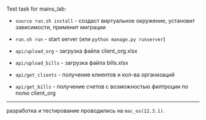 
Test task for mains_lab: 
* `source run.sh install` - создаст виртуальное окружение, установит зависимости, применит миграции
* `run.sh run` - start server (или `python manage.py runserver`)



* `api/upload_org` - загрузка файла client_org.xlsx
* `api/upload_bills` - загрузка файла bills.xlsx
* `api/get_clients` - получение клиентов и кол-ва организаций
* `api/get_bills` - получение счетов с возможностью филтроции по полю client_org


** **
разработка и тестирование проводились на `mac_os(12.3.1)`.
